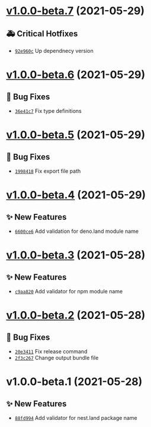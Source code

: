 # [v1.0.0-beta.7](https://github.com/TomokiMiyauci/is-valid-package-name/compare/v1.0.0-beta.6...v1.0.0-beta.7) (2021-05-29)

## 🚑 Critical Hotfixes
- [`92e960c`](https://github.com/TomokiMiyauci/is-valid-package-name/commit/92e960c)   Up dependnecy version

# [v1.0.0-beta.6](https://github.com/TomokiMiyauci/is-valid-package-name/compare/v1.0.0-beta.5...v1.0.0-beta.6) (2021-05-29)

## 🐛 Bug Fixes
- [`36e41c7`](https://github.com/TomokiMiyauci/is-valid-package-name/commit/36e41c7)   Fix type definitions

# [v1.0.0-beta.5](https://github.com/TomokiMiyauci/is-valid-package-name/compare/v1.0.0-beta.4...v1.0.0-beta.5) (2021-05-29)

## 🐛 Bug Fixes
- [`1998418`](https://github.com/TomokiMiyauci/is-valid-package-name/commit/1998418)   Fix export file path

# [v1.0.0-beta.4](https://github.com/TomokiMiyauci/is-valid-package-name/compare/v1.0.0-beta.3...v1.0.0-beta.4) (2021-05-29)

## ✨ New Features
- [`6600ce6`](https://github.com/TomokiMiyauci/is-valid-package-name/commit/6600ce6)   Add validation for deno.land module name

# [v1.0.0-beta.3](https://github.com/TomokiMiyauci/is-valid-package-name/compare/v1.0.0-beta.2...v1.0.0-beta.3) (2021-05-28)

## ✨ New Features
- [`c9aa820`](https://github.com/TomokiMiyauci/is-valid-package-name/commit/c9aa820)   Add validator for npm module name

# [v1.0.0-beta.2](https://github.com/TomokiMiyauci/is-valid-package-name/compare/v1.0.0-beta.1...v1.0.0-beta.2) (2021-05-28)

## 🐛 Bug Fixes
- [`20e3411`](https://github.com/TomokiMiyauci/is-valid-package-name/commit/20e3411)   Fix release command 
- [`2f3c267`](https://github.com/TomokiMiyauci/is-valid-package-name/commit/2f3c267)   Change output bundle file

# v1.0.0-beta.1 (2021-05-28)

## ✨ New Features
- [`88fd994`](https://github.com/TomokiMiyauci/is-valid-package-name/commit/88fd994)   Add validator for nest.land package name
